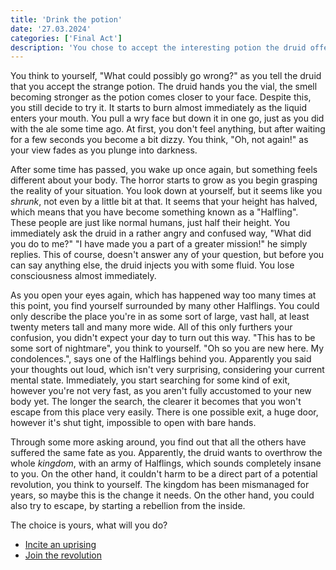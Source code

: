 ```yaml
---
title: 'Drink the potion'
date: '27.03.2024'
categories: ['Final Act']
description: 'You chose to accept the interesting potion the druid offered you.'
---
```


You think to yourself, "What could possibly go wrong?" as you tell the druid that you accept the
strange potion. The druid hands you the vial, the smell becoming stronger as the potion comes closer
to your face. Despite this, you still decide to try it. It starts to burn almost immediately as the
liquid enters your mouth. You pull a wry face but down it in one go, just as you did with the ale
some time ago. At first, you don't feel anything, but after waiting for a few seconds you become a
bit dizzy. You think, "Oh, not again!" as your view fades as you plunge into darkness.

After some time has passed, you wake up once again, but something feels different about your body.
The horror starts to grow as you begin grasping the reality of your situation. You look down at
yourself, but it seems like you _shrunk_, not even by a little bit at that. It seems that your height 
has halved, which means that you have become something known as a "Halfling". These people are just
like normal humans, just half their height. You immediately ask the druid in a rather angry and
confused way, "What did you do to me?" "I have made you a part of a greater mission!" he simply
replies. This of course, doesn't answer any of your question, but before you can say anything else,
the druid injects you with some fluid. You lose consciousness almost immediately.

As you open your eyes again, which has happened way too many times at this point, you find yourself
surrounded by many other Halflings. You could only describe the place you're in as some sort of
large, vast hall, at least twenty meters tall and many more wide. All of this only furthers your
confusion, you didn't expect your day to turn out this way. "This has to be some sort of nightmare",
you think to yourself. "Oh so you are new here. My condolences.", says one of the Halflings behind
you. Apparently you said your thoughts out loud, which isn't very surprising, considering your
current mental state. Immediately, you start searching for some kind of exit, however you're not
very fast, as you aren't fully accustomed to your new body yet. The longer the search, the clearer
it becomes that you won't escape from this place very easily. There is one possible exit, a huge door,
however it's shut tight, impossible to open with bare hands. 

Through some more asking around, you find out that all the others have suffered the same fate as 
you. Apparently, the druid wants to overthrow the whole _kingdom_, with an army of Halflings, which 
sounds completely insane to you. On the other hand, it couldn't harm to be a direct part of a potential 
revolution, you think to yourself. The kingdom has been mismanaged for years, so maybe this is the 
change it needs. On the other hand, you could also try to escape, by starting a rebellion from the 
inside. 

The choice is yours, what will you do?

- [Incite an uprising](final_act_warrior_start_rebellion)
- [Join the revolution](final_act_warrior_druid_revolution)
